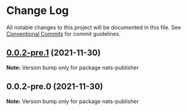 # Change Log

All notable changes to this project will be documented in this file.
See [Conventional Commits](https://conventionalcommits.org) for commit guidelines.

## [0.0.2-pre.1](https://github.com/Redningsselskapet/nestjs-plugins/compare/nats-publisher@0.0.2-pre.0...nats-publisher@0.0.2-pre.1) (2021-11-30)

**Note:** Version bump only for package nats-publisher





## 0.0.2-pre.0 (2021-11-30)

**Note:** Version bump only for package nats-publisher
